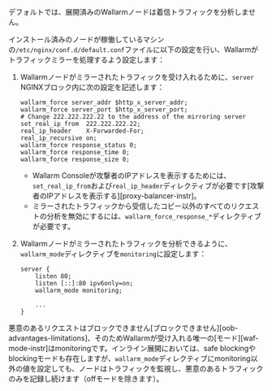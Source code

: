 デフォルトでは、展開済みのWallarmノードは着信トラフィックを分析しません。

インストール済みのノードが稼働しているマシンの`/etc/nginx/conf.d/default.conf`ファイルに以下の設定を行い、Wallarmがトラフィックミラーを処理するよう設定します：

1. Wallarmノードがミラーされたトラフィックを受け入れるために、`server` NGINXブロック内に次の設定を記述します：

    ```
    wallarm_force server_addr $http_x_server_addr;
    wallarm_force server_port $http_x_server_port;
    # Change 222.222.222.22 to the address of the mirroring server
    set_real_ip_from  222.222.222.22;
    real_ip_header    X-Forwarded-For;
    real_ip_recursive on;
    wallarm_force response_status 0;
    wallarm_force response_time 0;
    wallarm_force response_size 0;
    ```

    * Wallarm Consoleが攻撃者のIPアドレスを表示するためには、`set_real_ip_from`および`real_ip_header`ディレクティブが必要です[攻撃者のIPアドレスを表示する][proxy-balancer-instr]。
    * ミラーされたトラフィックから受信したコピー以外のすべてのリクエストの分析を無効にするには、`wallarm_force_response_*`ディレクティブが必要です。

1. Wallarmノードがミラーされたトラフィックを分析できるように、`wallarm_mode`ディレクティブを`monitoring`に設定します：

    ```
    server {
        listen 80;
        listen [::]:80 ipv6only=on;
        wallarm_mode monitoring;

        ...
    }
    ```

悪意のあるリクエストはブロックできません[ブロックできません][oob-advantages-limitations]、そのためWallarmが受け入れる唯一の[モード][waf-mode-instr]はmonitoringです。インライン展開においては、safe blockingやblockingモードも存在しますが、`wallarm_mode`ディレクティブにmonitoring以外の値を設定しても、ノードはトラフィックを監視し、悪意のあるトラフィックのみを記録し続けます（offモードを除きます）。